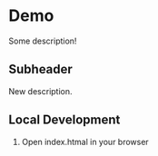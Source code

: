 # Demo

Some description!

## Subheader

New description.

## Local Development

1. Open index.htmal in your browser
